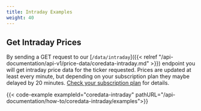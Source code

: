 ```yaml
---
title: Intraday Examples
weight: 40
---
```


## Get Intraday Prices
By sending a GET request to our [`/data/intraday`]({{< relref "/api-documentation/api-v1/price-data/coredata-intraday.md" >}}) endpoint you
will get intraday price data for the ticker requested. Prices are updated at least every minute, but depending on your
subscription plan they maybe delayed by 20 minutes. [Check your subscription plan](https://customer.financefeast.io/#sub) for
details.

{{< code-example exampleId="coredata-intraday" pathURL="/api-documentation/how-to/coredata-intraday/examples">}}

